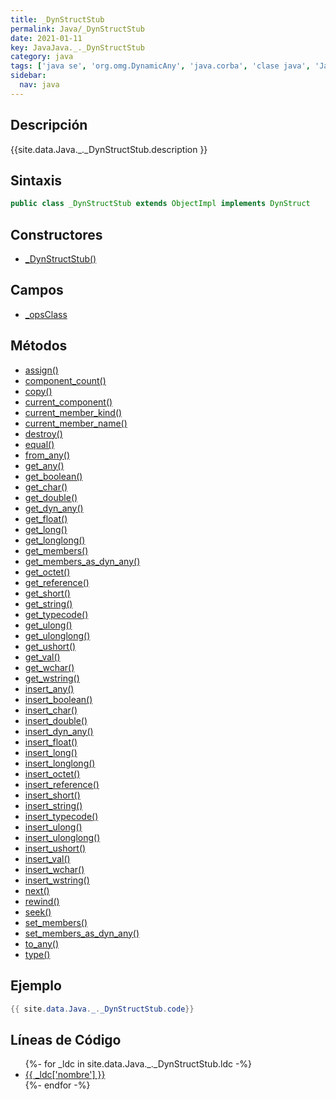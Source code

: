 ```yaml
---
title: _DynStructStub
permalink: Java/_DynStructStub
date: 2021-01-11
key: JavaJava._._DynStructStub
category: java
tags: ['java se', 'org.omg.DynamicAny', 'java.corba', 'clase java', 'Java 1.0']
sidebar: 
  nav: java
---
```


## Descripción
{{site.data.Java._._DynStructStub.description }}

## Sintaxis
~~~java
public class _DynStructStub extends ObjectImpl implements DynStruct
~~~

## Constructores
* [_DynStructStub()](/Java/_DynStructStub/_DynStructStub/)

## Campos
* [_opsClass](/Java/_DynStructStub/_opsClass)

## Métodos
* [assign()](/Java/_DynStructStub/assign)
* [component_count()](/Java/_DynStructStub/component_count)
* [copy()](/Java/_DynStructStub/copy)
* [current_component()](/Java/_DynStructStub/current_component)
* [current_member_kind()](/Java/_DynStructStub/current_member_kind)
* [current_member_name()](/Java/_DynStructStub/current_member_name)
* [destroy()](/Java/_DynStructStub/destroy)
* [equal()](/Java/_DynStructStub/equal)
* [from_any()](/Java/_DynStructStub/from_any)
* [get_any()](/Java/_DynStructStub/get_any)
* [get_boolean()](/Java/_DynStructStub/get_boolean)
* [get_char()](/Java/_DynStructStub/get_char)
* [get_double()](/Java/_DynStructStub/get_double)
* [get_dyn_any()](/Java/_DynStructStub/get_dyn_any)
* [get_float()](/Java/_DynStructStub/get_float)
* [get_long()](/Java/_DynStructStub/get_long)
* [get_longlong()](/Java/_DynStructStub/get_longlong)
* [get_members()](/Java/_DynStructStub/get_members)
* [get_members_as_dyn_any()](/Java/_DynStructStub/get_members_as_dyn_any)
* [get_octet()](/Java/_DynStructStub/get_octet)
* [get_reference()](/Java/_DynStructStub/get_reference)
* [get_short()](/Java/_DynStructStub/get_short)
* [get_string()](/Java/_DynStructStub/get_string)
* [get_typecode()](/Java/_DynStructStub/get_typecode)
* [get_ulong()](/Java/_DynStructStub/get_ulong)
* [get_ulonglong()](/Java/_DynStructStub/get_ulonglong)
* [get_ushort()](/Java/_DynStructStub/get_ushort)
* [get_val()](/Java/_DynStructStub/get_val)
* [get_wchar()](/Java/_DynStructStub/get_wchar)
* [get_wstring()](/Java/_DynStructStub/get_wstring)
* [insert_any()](/Java/_DynStructStub/insert_any)
* [insert_boolean()](/Java/_DynStructStub/insert_boolean)
* [insert_char()](/Java/_DynStructStub/insert_char)
* [insert_double()](/Java/_DynStructStub/insert_double)
* [insert_dyn_any()](/Java/_DynStructStub/insert_dyn_any)
* [insert_float()](/Java/_DynStructStub/insert_float)
* [insert_long()](/Java/_DynStructStub/insert_long)
* [insert_longlong()](/Java/_DynStructStub/insert_longlong)
* [insert_octet()](/Java/_DynStructStub/insert_octet)
* [insert_reference()](/Java/_DynStructStub/insert_reference)
* [insert_short()](/Java/_DynStructStub/insert_short)
* [insert_string()](/Java/_DynStructStub/insert_string)
* [insert_typecode()](/Java/_DynStructStub/insert_typecode)
* [insert_ulong()](/Java/_DynStructStub/insert_ulong)
* [insert_ulonglong()](/Java/_DynStructStub/insert_ulonglong)
* [insert_ushort()](/Java/_DynStructStub/insert_ushort)
* [insert_val()](/Java/_DynStructStub/insert_val)
* [insert_wchar()](/Java/_DynStructStub/insert_wchar)
* [insert_wstring()](/Java/_DynStructStub/insert_wstring)
* [next()](/Java/_DynStructStub/next)
* [rewind()](/Java/_DynStructStub/rewind)
* [seek()](/Java/_DynStructStub/seek)
* [set_members()](/Java/_DynStructStub/set_members)
* [set_members_as_dyn_any()](/Java/_DynStructStub/set_members_as_dyn_any)
* [to_any()](/Java/_DynStructStub/to_any)
* [type()](/Java/_DynStructStub/type)

## Ejemplo
~~~java
{{ site.data.Java._._DynStructStub.code}}
~~~

## Líneas de Código
<ul>
{%- for _ldc in site.data.Java._._DynStructStub.ldc -%}
   <li>
       <a href="{{_ldc['url'] }}">{{ _ldc['nombre'] }}</a>
   </li>
{%- endfor -%}
</ul>
